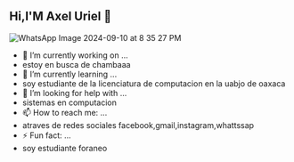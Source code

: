 ## Hi,I'M Axel Uriel  👋
![WhatsApp Image 2024-09-10 at 8 35 27 PM](https://github.com/user-attachments/assets/607ea7f6-7e6e-4da5-9c11-b2cb5578cc6e)
- 🔭 I’m currently working on ...
- estoy en busca de chambaaa 
- 🌱 I’m currently learning ...
- soy estudiante de la licenciatura de computacion en la uabjo de oaxaca 
- 🤔 I’m looking for help with ...
- sistemas en computacion 
- 📫 How to reach me: ...
- atraves de redes sociales facebook,gmail,instagram,whattssap 
- ⚡ Fun fact: ...
- soy estudiante foraneo 
